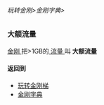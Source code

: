 ###### 玩转金刚>金刚字典>
### 大额流量

[ 金刚 ](https://github.com/a2zitpro/web/blob/master/LadderFree/kkDictionary/Atozitpro.md)把>1GB的[ 流量 ](https://github.com/a2zitpro/web/blob/master/LadderFree/kkDictionary/KKDataTraffic.md)叫<Strong> 大额流量 </Strong>

#### 返回到
- [玩转金刚梯](https://github.com/a2zitpro/web/blob/master/LadderFree/A.md)
- [金刚字典](https://github.com/a2zitpro/web/blob/master/LadderFree/kkDictionary/KKDictionary.md)

